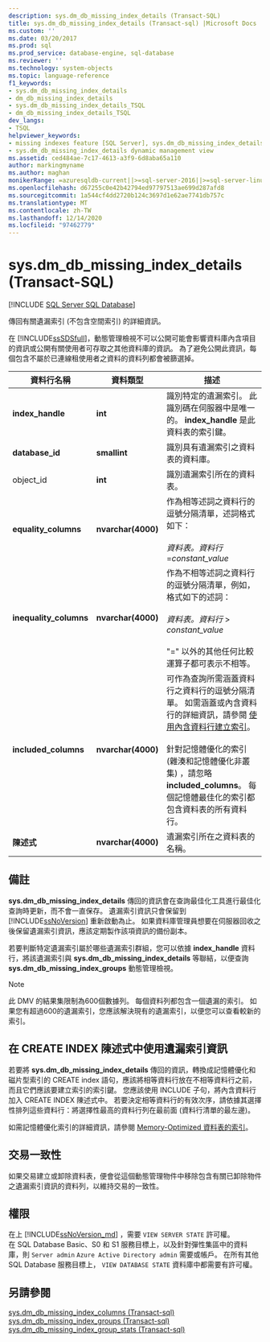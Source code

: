 ```yaml
---
description: sys.dm_db_missing_index_details (Transact-SQL)
title: sys.dm_db_missing_index_details (Transact-sql) |Microsoft Docs
ms.custom: ''
ms.date: 03/20/2017
ms.prod: sql
ms.prod_service: database-engine, sql-database
ms.reviewer: ''
ms.technology: system-objects
ms.topic: language-reference
f1_keywords:
- sys.dm_db_missing_index_details
- dm_db_missing_index_details
- sys.dm_db_missing_index_details_TSQL
- dm_db_missing_index_details_TSQL
dev_langs:
- TSQL
helpviewer_keywords:
- missing indexes feature [SQL Server], sys.dm_db_missing_index_details dynamic management view
- sys.dm_db_missing_index_details dynamic management view
ms.assetid: ced484ae-7c17-4613-a3f9-6d8aba65a110
author: markingmyname
ms.author: maghan
monikerRange: =azuresqldb-current||>=sql-server-2016||>=sql-server-linux-2017||=azuresqldb-mi-current
ms.openlocfilehash: d67255c0e42b42794ed97797513ae699d287afd8
ms.sourcegitcommit: 1a544cf4dd2720b124c3697d1e62ae7741db757c
ms.translationtype: MT
ms.contentlocale: zh-TW
ms.lasthandoff: 12/14/2020
ms.locfileid: "97462779"
---
```

# <a name="sysdm_db_missing_index_details-transact-sql"></a>sys.dm_db_missing_index_details (Transact-SQL)
[!INCLUDE [SQL Server SQL Database](../../includes/applies-to-version/sql-asdb.md)]

  傳回有關遺漏索引 (不包含空間索引) 的詳細資訊。  
  
 在 [!INCLUDE[ssSDSfull](../../includes/sssdsfull-md.md)]，動態管理檢視不可以公開可能會影響資料庫內含項目的資訊或公開有關使用者可存取之其他資料庫的資訊。 為了避免公開此資訊，每個包含不屬於已連線租使用者之資料的資料列都會被篩選掉。  

  
|資料行名稱|資料類型|描述|  
|-----------------|---------------|-----------------|  
|**index_handle**|**int**|識別特定的遺漏索引。 此識別碼在伺服器中是唯一的。 **index_handle** 是此資料表的索引鍵。|  
|**database_id**|**smallint**|識別具有遺漏索引之資料表的資料庫。|  
|object_id|**int**|識別遺漏索引所在的資料表。|  
|**equality_columns**|**nvarchar(4000)**|作為相等述詞之資料行的逗號分隔清單，述詞格式如下：<br /><br /> *資料表。資料行*  =*constant_value*|  
|**inequality_columns**|**nvarchar(4000)**|作為不相等述詞之資料行的逗號分隔清單，例如，格式如下的述詞：<br /><br /> *資料表。資料行*  > *constant_value*<br /><br /> "=" 以外的其他任何比較運算子都可表示不相等。|  
|**included_columns**|**nvarchar(4000)**|可作為查詢所需涵蓋資料行之資料行的逗號分隔清單。 如需涵蓋或內含資料行的詳細資訊，請參閱 [使用內含資料行建立索引](../../relational-databases/indexes/create-indexes-with-included-columns.md)。<br /><br /> 針對記憶體優化的索引 (雜湊和記憶體優化非叢集) ，請忽略 **included_columns**。 每個記憶體最佳化的索引都包含資料表的所有資料行。|  
|**陳述式**|**nvarchar(4000)**|遺漏索引所在之資料表的名稱。|  
  
## <a name="remarks"></a>備註  
 **sys.dm_db_missing_index_details** 傳回的資訊會在查詢最佳化工具進行最佳化查詢時更新，而不會一直保存。 遺漏索引資訊只會保留到 [!INCLUDE[ssNoVersion](../../includes/ssnoversion-md.md)] 重新啟動為止。 如果資料庫管理員想要在伺服器回收之後保留遺漏索引資訊，應該定期製作該項資訊的備份副本。  
  
 若要判斷特定遺漏索引屬於哪些遺漏索引群組，您可以依據 **index_handle** 資料行，將該遺漏索引與 **sys.dm_db_missing_index_details** 等聯結，以便查詢 **sys.dm_db_missing_index_groups** 動態管理檢視。  

  >[!NOTE]
  >此 DMV 的結果集限制為600個數據列。 每個資料列都包含一個遺漏的索引。 如果您有超過600的遺漏索引，您應該解決現有的遺漏索引，以便您可以查看較新的索引。 
  
## <a name="using-missing-index-information-in-create-index-statements"></a>在 CREATE INDEX 陳述式中使用遺漏索引資訊  
 若要將 **sys.dm_db_missing_index_details** 傳回的資訊，轉換成記憶體優化和磁片型索引的 CREATE index 語句，應該將相等資料行放在不相等資料行之前，而且它們應該要建立索引的索引鍵。 您應該使用 INCLUDE 子句，將內含資料行加入 CREATE INDEX 陳述式中。 若要決定相等資料行的有效次序，請依據其選擇性排列這些資料行：將選擇性最高的資料行列在最前面 (資料行清單的最左邊)。  
  
 如需記憶體優化索引的詳細資訊，請參閱 [Memory-Optimized 資料表的索引](../../relational-databases/in-memory-oltp/indexes-for-memory-optimized-tables.md)。  
  
## <a name="transaction-consistency"></a>交易一致性  
 如果交易建立或卸除資料表，便會從這個動態管理物件中移除包含有關已卸除物件之遺漏索引資訊的資料列，以維持交易的一致性。  
  
## <a name="permissions"></a>權限

在上 [!INCLUDE[ssNoVersion_md](../../includes/ssnoversion-md.md)] ，需要 `VIEW SERVER STATE` 許可權。   
在 SQL Database Basic、S0 和 S1 服務目標上，以及針對彈性集區中的資料庫，則 `Server admin` `Azure Active Directory admin` 需要或帳戶。 在所有其他 SQL Database 服務目標上， `VIEW DATABASE STATE` 資料庫中都需要有許可權。   

## <a name="see-also"></a>另請參閱  
 [sys.dm_db_missing_index_columns &#40;Transact-sql&#41;](../../relational-databases/system-dynamic-management-views/sys-dm-db-missing-index-columns-transact-sql.md)   
 [sys.dm_db_missing_index_groups &#40;Transact-sql&#41;](../../relational-databases/system-dynamic-management-views/sys-dm-db-missing-index-groups-transact-sql.md)   
 [sys.dm_db_missing_index_group_stats &#40;Transact-sql&#41;](../../relational-databases/system-dynamic-management-views/sys-dm-db-missing-index-group-stats-transact-sql.md)  
  
  
